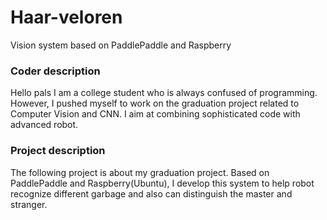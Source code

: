 # Haar-veloren
Vision system based on PaddlePaddle and Raspberry

### Coder description
Hello pals
I am a college student who is always confused of programming. However, I pushed myself to work on the graduation project related to Computer Vision and CNN. I aim at combining sophisticated code with advanced robot.

### Project description
The following project is about my graduation project. Based on PaddlePaddle and Raspberry(Ubuntu), I develop this system to help robot recognize different garbage and also can distinguish the master and stranger.
